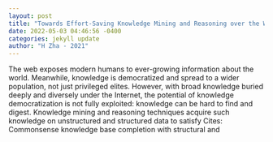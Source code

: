 ```yaml
--- 
layout: post 
title: "Towards Effort-Saving Knowledge Mining and Reasoning over the Web" 
date: 2022-05-03 04:46:56 -0400 
categories: jekyll update 
author: "H Zha - 2021" 
--- 
```

The web exposes modern humans to ever-growing information about the world. Meanwhile, knowledge is democratized and spread to a wider population, not just privileged elites. However, with broad knowledge buried deeply and diversely under the Internet, the potential of knowledge democratization is not fully exploited: knowledge can be hard to find and digest. Knowledge mining and reasoning techniques acquire such knowledge on unstructured and structured data to satisfy Cites: Commonsense knowledge base completion with structural and